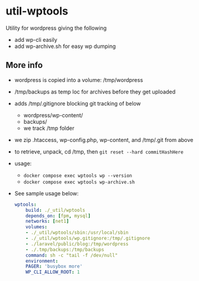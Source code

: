 # util-wptools

Utility for wordpress giving the following

- add wp-cli easily
- add wp-archive.sh for easy wp dumping

## More info

- wordpress is copied into a volume: /tmp/wordpress
- /tmp/backups as temp loc for archives before they get uploaded
- adds /tmp/.gitignore blocking git tracking of below
  - wordpress/wp-content/
  - backups/
  - we track /tmp folder
- we zip .htaccess, wp-config.php, wp-content, and /tmp/.git from above
- to retrieve, unpack, cd /tmp, then `git reset --hard commitHashHere`
- usage: 
    - `docker compose exec wptools wp --version`
    - `docker compose exec wptools wp-archive.sh`

- See sample usage below:

    ```yml
    wptools:
        build: ./_util/wptools
        depends_on: [fpm, mysql]
        networks: [net1]
        volumes:
        - ./_util/wptools/sbin:/usr/local/sbin
        - ./_util/wptools/wp.gitignore:/tmp/.gitignore
        - ./laravel/public/blog:/tmp/wordpress
        - ./.tmp/backups:/tmp/backups
        command: sh -c "tail -f /dev/null"
        environment:
        PAGER: 'busybox more'
        WP_CLI_ALLOW_ROOT: 1
    ```
